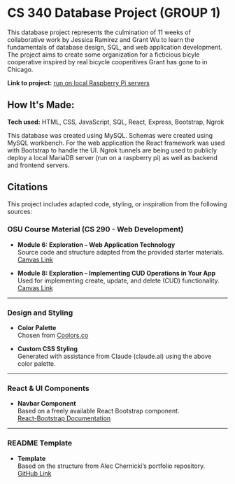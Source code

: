 # CS 340 Database Project (GROUP 1)
This database project represents the culmination of 11 weeks of collaborative work by Jessica Ramirez and Grant Wu to learn the fundamentals of database design, SQL, and web application development. The project aims to create some organization for a ficticious bicyle cooperative inspired by real bicycle cooperitives Grant has gone to in Chicago.

**Link to project:** [run on local Raspberry Pi servers](https://818faf39e330.ngrok-free.app/)

## How It's Made:

**Tech used:** HTML, CSS, JavaScript, SQL, React, Express, Bootstrap, Ngrok

This database was created using MySQL. Schemas were created using MySQL workbench. For the web application the React framework was used with Bootstrap to handle the UI. Ngrok tunnels are being used to publicly deploy a local MariaDB server (run on a raspberry pi) as well as backend and frontend servers.

## Citations

This project includes adapted code, styling, or inspiration from the following sources:

### OSU Course Material (CS 290 - Web Development)

- **Module 6: Exploration – Web Application Technology**  
  Source code and structure adapted from the provided starter materials.  
  [Canvas Link](https://canvas.oregonstate.edu/courses/1999601/pages/exploration-web-application-technology-2?module_item_id=25352948)

- **Module 8: Exploration – Implementing CUD Operations in Your App**  
  Used for implementing create, update, and delete (CUD) functionality.  
  [Canvas Link](https://canvas.oregonstate.edu/courses/1999601/pages/exploration-implementing-cud-operations-in-your-app?module_item_id=25352968)

---

### Design and Styling

- **Color Palette**  
  Chosen from [Coolors.co](https://coolors.co/palette/000000-14213d-fca311-e5e5e5-ffffff)

- **Custom CSS Styling**  
  Generated with assistance from Claude (claude.ai) using the above color palette.

---

### React & UI Components

- **Navbar Component**  
  Based on a freely available React Bootstrap component.  
  [React-Bootstrap Documentation](https://react-bootstrap.netlify.app/docs/components/navs)

---

### README Template

- **Template**  
  Based on the structure from Alec Chernicki’s portfolio repository.  
  [GitHub Link](https://github.com/alec-chernicki/portfolio-template/blob/master/README.md)





